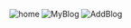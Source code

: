 ![home](https://github.com/user-attachments/assets/23c865f3-9530-4459-8318-b6ce38ade5da)
![MyBlog](https://github.com/user-attachments/assets/dac1fc75-5f54-4945-8eae-dcc28052dfcc)
![AddBlog](https://github.com/user-attachments/assets/4ad2c2ad-6cd5-49ad-b53e-4f661c61513c)
